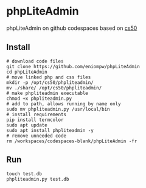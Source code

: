 # phpLiteAdmin

phpLiteAdmin on github codespaces based on [cs50](https://github.com/cs50/codespace/tree/main/opt/cs50/phpliteadmin)

## Install

```
# download code files
git clone https://github.com/eniompw/phpLiteAdmin
cd phpLiteAdmin
# move linked php and css files
mkdir -p /opt/cs50/phpliteadmin/
mv ./share/ /opt/cs50/phpliteadmin/
# make phpliteadmin executable
chmod +x phpliteadmin.py
# add to path, allows running by name only
sudo mv phpliteadmin.py /usr/local/bin
# install requirements
pip install termcolor
sudo apt update
sudo apt install phpliteadmin -y
# remove unneeded code
rm /workspaces/codespaces-blank/phpLiteAdmin -fr
```
## Run
```
touch test.db
phpliteadmin.py test.db
```
